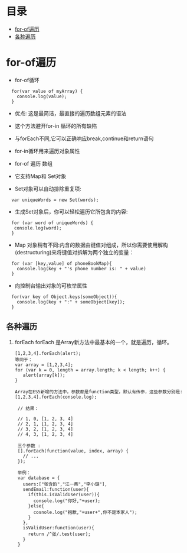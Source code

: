 # 目录

- [for-of遍历](#for-of遍历)
- [各种遍历](#各种遍历)

# for-of遍历

- for-of循环

```
  for(var value of myArray) {
    console.log(value);
  }
```

- 优点: 这是最简洁，最直接的遍历数组元素的语法
- 这个方法避开for-in 循环的所有缺陷
- 与forEach不同,它可以正确响应break,continue和return语句
- for-in循环用来遍历对象属性
- for-of 遍历 数组

- 它支持Map和 Set对象

- Set对象可以自动排除重复项:

```
  var uniqueWords = new Set(words);
```

- 生成Set对象后，你可以轻松遍历它所包含的内容:

```
  for (var word of uniqueWords) {
   console.log(word);
  }
```

- Map 对象稍有不同:内含的数据由键值对组成，所以你需要使用解构(destructuring)来将键值对拆解为两个独立的变量：

```
  for (var [key,value] of phoneBookMap){
    console.log(key + "'s phone number is: " + value)
  }

```

- 向控制台输出对象的可枚举属性

```
  for(var key of Object.keys(someObject)){
    console.log(key + ":" + someObject[key]);
  }
```

## 各种遍历

1. forEach
   forEach 是Array新方法中最基本的一个，就是遍历，循环。
   ```
   [1,2,3,4].forEach(alert);
   等同于：
   var array = [1,2,3,4];
   for (var k = 0, length = array.length; k < length; k++) {
      alert(array[k]);
   }

   Array在ES5新增的方法中，参数都是function类型，默认有传参，这些参数分别是:
   [1,2,3,4].forEach(console.log);

    // 结果：

    // 1, 0, [1, 2, 3, 4]
    // 2, 1, [1, 2, 3, 4]
    // 3, 2, [1, 2, 3, 4]
    // 4, 3, [1, 2, 3, 4]

    三个参数 : 
    [].forEach(function(value, index, array) {
      // ...
    });

    举例：
    var database = {
      users:["张含韵","江一燕","李小璐"],
      sendEmail:function(user){
        if(this.isValidUser(user)){
          console.log("你好,"+user);
        }else{
          cosnole.log("抱歉,"+user+",你不是本家人");
        }
      },
      isValidUser:function(user){
        return /^张/.test(user);
      }
    }
   ```


